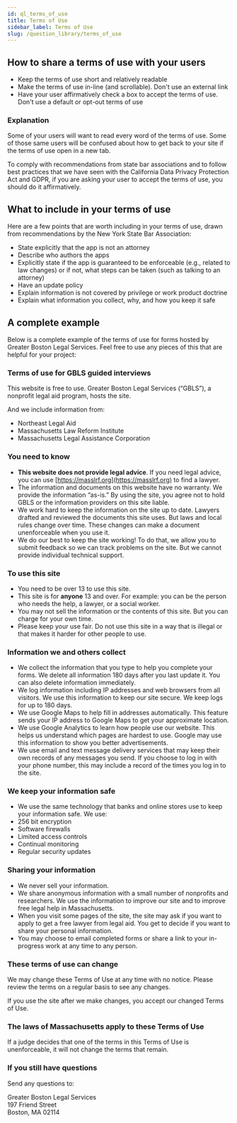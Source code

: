 ```yaml
---
id: ql_terms_of_use
title: Terms of Use
sidebar_label: Terms of Use
slug: /question_library/terms_of_use
---
```


## How to share a terms of use with your users

* Keep the terms of use short and relatively readable
* Make the terms of use in-line (and scrollable). Don't use an external link
* Have your user affirmatively check a box to accept the terms of use. Don't use a default
  or opt-out terms of use

### Explanation

Some of your users will want to read every word of the terms of use. Some of those
same users will be confused about how to get back to your site if the terms of use
open in a new tab.

To comply with recommendations from state bar associations and to follow best practices
that we have seen with the California Data Privacy Protection Act and GDPR, if you
are asking your user to accept the terms of use, you should do it affirmatively.

## What to include in your terms of use

Here are a few points that are worth including in your terms of use, drawn from
recommendations by the New York State Bar Association:

* State explicitly that the app is not an attorney
* Describe who authors the apps
* Explicitly state if the app is guaranteed to be enforceable (e.g., related to law changes)
  or if not, what steps can be taken (such as talking to an attorney)
* Have an update policy
* Explain information is not covered by privilege or work product doctrine
* Explain what information you collect, why, and how you keep it safe

## A complete example

Below is a complete example of the terms of use for forms hosted by
Greater Boston Legal Services. Feel free to use any pieces of this
that are helpful for your project:

### Terms of use for GBLS guided interviews

  This website is free to use. Greater Boston Legal Services (“GBLS”), a nonprofit legal aid program, hosts the site.

  And we include information from:

  * Northeast Legal Aid
  * Massachusetts Law Reform Institute
  * Massachusetts Legal Assistance Corporation

  <h3 class="h5">You need to know</h3>

  * **This website does not provide legal advice**. If you need legal advice, you can use [https://masslrf.org](https://masslrf.org) to find a lawyer.
  * The information and documents on this website have no warranty. We provide the information “as-is.” By using the site, you agree not to hold GBLS or the information providers on this site liable.
  * We work hard to keep the information on the site up to date. Lawyers drafted and reviewed the documents this site uses. But laws and local rules change over time. These changes can make a document unenforceable when you use it.
  * We do our best to keep the site working! To do that, we allow you to submit feedback so we can track problems on the site. But we cannot provide individual technical support.

  <h3 class="h5">To use this site</h3>

  * You need to be over 13 to use this site.
  * This site is for **anyone** 13 and over. For example: you can be the person who needs the help, a lawyer, or a social worker.
  * You may not sell the information or the contents of this site. But you can charge for your own time.
  * Please keep your use fair. Do not use this site in a way that is illegal or that makes it harder for other people to use.

  <h3 class="h5">Information we and others collect</h3>

  * We collect the information that you type to help you complete your forms. We delete all information 180 days after you last update it. You can also delete information immediately.
  * We log information including IP addresses and web browsers from all visitors. We use this information to keep our site secure. We keep logs for up to 180 days.
  * We use Google Maps to help fill in addresses automatically. This feature sends your IP address to Google Maps to get your approximate location.
  * We use Google Analytics to learn how people use our website. This helps us understand which pages are hardest to use. Google may use this information to show you better advertisements.
  * We use email and text message delivery services that may keep their own records of any messages you send. If you choose to log in with your phone number, this may include a record of the times you log in to the site.

  <h3 class="h5">We keep your information safe</h3>

  * We use the same technology that banks and online stores use to keep your information safe. We use:
  * 256 bit encryption
  * Software firewalls
  * Limited access controls
  * Continual monitoring
  * Regular security updates

  <h3 class="h5">Sharing your information</h3>

  * We never sell your information.
  * We share anonymous information with a small number of nonprofits and researchers. We use the information to improve our site and to improve free legal help in Massachusetts.
  * When you visit some pages of the site, the site may ask if you want to apply to get a free lawyer from legal aid. You get to decide if you want to share your personal information.
  * You may choose to email completed forms or share a link to your in-progress work at any time to any person.

  <h3 class="h5">These terms of use can change</h3>

  We may change these Terms of Use at any time with no notice. Please review the terms on a regular basis to see any changes.

  If you use the site after we make changes, you accept our changed Terms of Use.

  <h3 class="h5">The laws of Massachusetts apply to these Terms of Use</h3>

  If a judge decides that one of the terms in this Terms of Use is unenforceable, it will not change the terms that remain.

  <h3 class="h5">If you still have questions</h3>

  Send any questions to:

  Greater Boston Legal Services  
  197 Friend Street  
  Boston, MA 02114